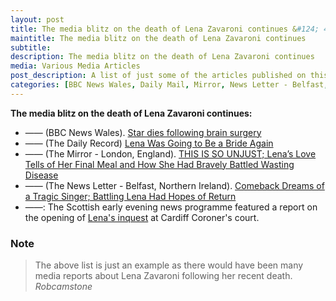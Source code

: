 ```yaml
---
layout: post
title: The media blitz on the death of Lena Zavaroni continues &#124; 4 October 1999
maintitle: The media blitz on the death of Lena Zavaroni continues
subtitle: 
description: The media blitz on the death of Lena Zavaroni continues
media: Various Media Articles
post_description: A list of just some of the articles published on this day.
categories: [BBC News Wales, Daily Mail, Mirror, News Letter - Belfast, London, Northern Ireland, OnThisDay4October]
---
```


**The media blitz on the death of Lena Zavaroni continues:**
   * —— (BBC News Wales). [Star dies following brain surgery](http://news.bbc.co.uk/1/hi/wales/463655.stm)
   * —— (The Daily Record) [Lena Was Going to Be a Bride Again](/1999-10-04-daily-record)
   * —— (The Mirror - London, England). [THIS IS SO UNJUST; Lena’s Love Tells of Her Final Meal and How She Had Bravely Battled Wasting Disease](/1999-10-04-the-mirror)
   * —— (The News Letter - Belfast, Northern Ireland). [Comeback Dreams of a Tragic Singer; Battling Lena Had Hopes of Return](/1999-10-04-The-News-Letter)
   * ——: The Scottish early evening news programme featured a report on the opening of [Lena's inquest](/biography/lena-zavaroni#inquest) at Cardiff Coroner's court.

### Note
> The above list is just an example as there would have been many media reports about Lena Zavaroni following her recent death.
<cite>Robcamstone</cite>
